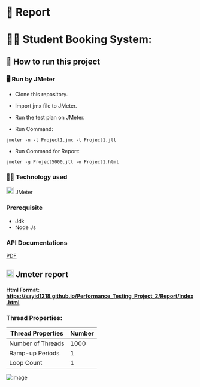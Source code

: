 
# :page_facing_up: Report
# :man_student: Student Booking System: 
## :memo: How to run this project
### 🖥 Run by JMeter
* Clone this repository.
* Import jmx file to JMeter.
* Run the test plan on JMeter.

* Run Command:
```console
jmeter -n -t Project1.jmx -l Project1.jtl
```
* Run Command for Report:
```console
jmeter -g Project5000.jtl -o Project1.html
```

### :technologist: Technology used
<img src="https://upload.wikimedia.org/wikipedia/commons/thumb/7/7e/Apache_Feather_Logo.svg/339px-Apache_Feather_Logo.svg.png?20220805205423"  width="20" height="20"> JMeter

### Prerequisite
- Jdk
- Node Js
### API Documentations
[PDF](https://drive.google.com/file/d/10dzwV_crWbvO-GgkxEqdMgWM6iDSjx1Q/view?usp=sharing)

## <img src="https://upload.wikimedia.org/wikipedia/commons/thumb/7/7e/Apache_Feather_Logo.svg/339px-Apache_Feather_Logo.svg.png?20220805205423"  width="20" height="20"> Jmeter report  
#### Html Format: https://sayid1218.github.io/Performance_Testing_Project_2/Report/index.html
### Thread Properties:

| Thread Properties | Number |
| ------------- | ------------- |
| Number of Threads  | 1000  |
| Ramp-up Periods  | 1  |
| Loop Count  | 1  |

![image](https://github.com/Sayid1218/Performance_Testing_Project_2/assets/97175166/a09daa11-fce1-4214-adb2-c47c85c07b22)
